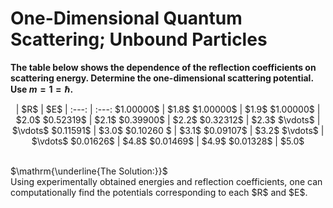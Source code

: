 # One-Dimensional Quantum Scattering; Unbound Particles
**The table below shows the dependence of the reflection coefficients on scattering energy. Determine the one-dimensional scattering potential. Use $m=1=\hbar$.**

<p align="center">
|  $R$ |  $E$  |
:---: | :---:
$1.00000$ | $1.8$
$1.00000$ | $1.9$
$1.00000$ | $2.0$
$0.52319$ | $2.1$
$0.39900$ | $2.2$
$0.32312$ | $2.3$
$\vdots$ | $\vdots$
$0.11591$ | $3.0$
$0.10260 $ | $3.1$
$0.09107$ | $3.2$
$\vdots$ | $\vdots$
$0.01626$ | $4.8$
$0.01469$ | $4.9$
$0.01328$ | $5.0$
</p>



<null>
  <br>
$\mathrm{\underline{The Solution:}}$ <br>
Using experimentally obtained energies and reflection coefficients, one can computationally find the potentials corresponding to each $R$ and $E$.
  
  
